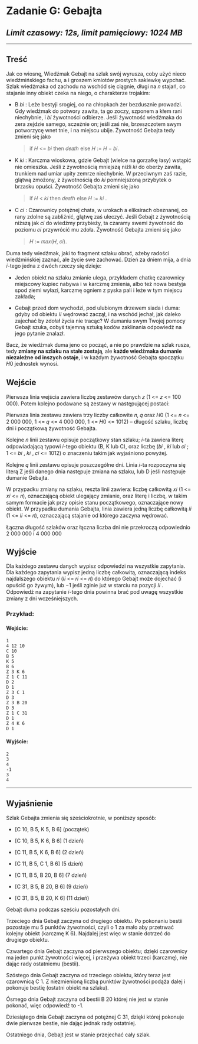 # **Zadanie G**: Gebajta 

## *Limit czasowy: 12s, limit pamięciowy: 1024 MB*

___

## **Treść**

Jak co wiosnę, Wiedźmak Gebajt na szlak swój wyrusza, coby użyć nieco wiedźmińskiego
fachu, a i groszem kmiotów prostych sakiewkę wypchać. Szlak wiedźmaka od zachodu na wschód
się ciągnie, długi na 𝑛 stajań, co stajanie inny obiekt czeka na niego, o charakterze trojakim:

 - B 𝑏𝑖
: Leże bestyji srogiej, co na chłopkach żer bezdusznie prowadzi. Gdy wiedźmak do
potwory zawita, ta go zoczy, szponem a kłem rani niechybnie, i 𝑏𝑖 żywotności odbierze.
Jeśli żywotność wiedźmaka do zera zejdzie samego, sczeźnie on; jeśli zaś nie, brzeszczotem
swym potworzycę wnet tnie, i na miejscu ubije. Żywotność Gebajta tedy zmieni się jako
    
    >if 𝐻 <= 𝑏𝑖 then 𝑑𝑒𝑎𝑡ℎ else 𝐻 := 𝐻 − 𝑏𝑖.

 - K 𝑘𝑖
: Karczma wioskowa, gdzie Gebajt (wielce na gorzałkę łasy) wstąpić nie omieszka.
Jeśli z żywotnością mniejszą niźli 𝑘𝑖 do oberży zawita, trunkiem nad umiar upity zemrze
niechybnie. W przeciwnym zaś razie, glątwą zmożony, z żywotnością do 𝑘𝑖 pomniejszoną
przybytek o brzasku opuści. Żywotność Gebajta zmieni się jako

    >if 𝐻 < 𝑘𝑖 then 𝑑𝑒𝑎𝑡ℎ else 𝐻 := 𝑘𝑖
.

 - C 𝑐𝑖
: Czarownicy potężnej chata, w urokach a eliksirach obeznanej, co rany zdolne są
zabliźnić, glątwę zaś uleczyć. Jeśli Gebajt z żywotnością niższą jak 𝑐𝑖 do wiedźmy przybieży,
ta czaramy swemi żywotność do poziomu 𝑐𝑖 przywrócić mu zdoła. Żywotność Gebajta
zmieni się jako

    >𝐻 := 𝑚𝑎𝑥(𝐻, 𝑐𝑖).

Duma tedy wiedźmak, jaki to fragment szlaku obrać, ażeby radości wiedźmińskiej zaznać, ale
życie swe zachować. Dzień za dniem mija, a dnia 𝑖-tego jedna z dwóch rzeczy się dzieje:

 - Jeden obiekt na szlaku zmianie ulega, przykładem chatkę czarownicy miejscowy kupiec
nabywa i w karczmę zmienia, albo też nowa bestyja spod ziemi wyłazi, karczmę ogniem z
pyska pali i leże w tym miejscu zakłada;

 - Gebajt przed dom wychodzi, pod ulubionym drzewem siada i duma: gdyby od obiektu
𝑙𝑖 wędrować zaczął, i na wschód jechał, jak daleko zajechać by zdołał życia nie tracąc?
W dumaniu swym Twojej pomocy Gebajt szuka, cobyś tajemną sztuką kodów zaklinania
odpowiedź na jego pytanie znalazł.

Bacz, że wiedźmak duma jeno co począć, a nie po prawdzie na szlak rusza, tedy **zmiany na
szlaku na stałe zostają**, ale **każde wiedźmaka dumanie niezależne od inszych ostaje**,
i w każdym żywotność Gebajta spoczątku 𝐻0 jednostek wynosi.

## **Wejście**

Pierwsza linia wejścia zawiera liczbę zestawów danych 𝑧 (1 <= 𝑧 <= 100 000). Potem kolejno
podawane są zestawy w następującej postaci:

Pierwsza linia zestawu zawiera trzy liczby całkowite 𝑛, 𝑞 oraz 𝐻0 (1 <= 𝑛 <= 2 000 000,
1 <= 𝑞 <= 4 000 000, 1 <= 𝐻0 <= 1012) – długość szlaku, liczbę dni i początkową żywotność Gebajta.

Kolejne 𝑛 linii zestawu opisuje początkowy stan szlaku; 𝑖-ta zawiera literę odpowiadającą
typowi 𝑖-tego obiektu (B, K lub C), oraz liczbę (𝑏𝑖
, 𝑘𝑖
lub 𝑐𝑖
; 1 <= 𝑏𝑖
, 𝑘𝑖
, 𝑐𝑖 <= 1012) o znaczeniu
takim jak wyjaśniono powyżej.

Kolejne 𝑞 linii zestawu opisuje poszczególne dni. Linia 𝑖-ta rozpoczyna się literą Z jeśli danego
dnia następuje zmiana na szlaku, lub D jeśli następuje dumanie Gebajta.

W przypadku zmiany na szlaku, reszta linii zawiera: liczbę całkowitą 𝑥𝑖 (1 <= 𝑥𝑖 <= 𝑛),
oznaczającą obiekt ulegający zmianie, oraz literę i liczbę, w takim samym formacie jak przy opisie
stanu początkowego, oznaczające nowy obiekt. W przypadku dumania Gebajta, linia zawiera
jedną liczbę całkowitą 𝑙𝑖 (1 <= 𝑙𝑖 <= 𝑛), oznaczającą stajanie od którego zaczyna wędrować.

Łączna długość szlaków oraz łączna liczba dni nie przekroczą odpowiednio 2 000 000 i
4 000 000

## **Wyjście**

Dla każdego zestawu danych wypisz odpowiedzi na wszystkie zapytania. Dla każdego
zapytania wypisz jedną liczbę całkowitą, oznaczającą indeks najdalszego obiektu 𝑟𝑖 (𝑙𝑖 <= 𝑟𝑖 <= 𝑛)
do którego Gebajt może dojechać (i opuścić go żywym), lub −1 jeśli zginie już w starciu na
pozycji 𝑙𝑖
. Odpowiedź na zapytanie 𝑖-tego dnia powinna brać pod uwagę wszystkie zmiany z dni
wcześniejszych.

### **Przykład:**

#### **Wejście**:

    1
    4 12 10
    C 10
    B 5
    K 5
    B 6
    Z 3 K 6
    Z 1 C 11
    D 2
    D 1
    Z 3 C 1
    D 3
    Z 3 B 20
    D 3
    Z 1 C 31
    D 1
    Z 4 K 6
    D 1

#### **Wyjście**:

    2
    3
    4
    -1
    3
    4
___

## **Wyjaśnienie**

Szlak Gebajta zmienia się sześciokrotnie, w poniższy sposób:

 - [C 10, B 5, K 5, B 6] (początek)

 - [C 10, B 5, K 6, B 6] (1 dzień)

 - [C 11, B 5, K 6, B 6] (2 dzień)

 - [C 11, B 5, C 1, B 6] (5 dzień)

 - [C 11, B 5, B 20, B 6] (7 dzień)

 - [C 31, B 5, B 20, B 6] (9 dzień)

 - [C 31, B 5, B 20, K 6] (11 dzień)

Gebajt duma podczas sześciu pozostałych dni.

Trzeciego dnia Gebajt zaczyna od drugiego obiektu. Po pokonaniu bestii pozostaje mu 5
punktów żywotności, czyli o 1 za mało aby przetrwać kolejny obiekt (karczmę K 6). Najdalej jest
więc w stanie dotrzeć do drugiego obiektu.

Czwartego dnia Gebajt zaczyna od pierwszego obiektu; dzięki czarownicy ma jeden punkt
żywotności więcej, i przeżywa obiekt trzeci (karczmę), nie dając rady ostatniemu (bestii).

Szóstego dnia Gebajt zaczyna od trzeciego obiektu, który teraz jest czarownicą C 1. Z
niezmienioną liczbą punktów żywotności podąża dalej i pokonuje bestię (ostatni obiekt na szlaku).

Ósmego dnia Gebajt zaczyna od bestii B 20 której nie jest w stanie pokonać, więc odpowiedź
to -1.

Dziesiątego dnia Gebajt zaczyna od potężnej C 31, dzięki której pokonuje dwie pierwsze
bestie, nie dając jednak rady ostatniej.

Ostatniego dnia, Gebajt jest w stanie przejechać cały szlak.